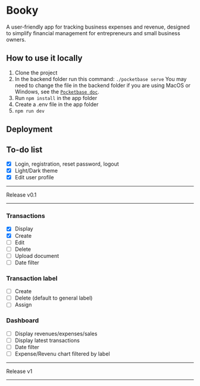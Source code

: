 # Booky
A user-friendly app for tracking business expenses and revenue, designed to simplify financial management for entrepreneurs and small business owners.

## How to use it locally
1. Clone the project 
2. In the backend folder run this command:
```./pocketbase serve``` You may need to change the file in the backend folder if you are using MacOS or Windows, see the [`Pocketbase doc`](https://pocketbase.io/docs/).
3. Run ```npm install``` in the app folder
4. Create a .env file in the app folder
5. ```npm run dev```

## Deployment

## To-do list
- [x] Login, registration, reset password, logout
- [x] Light/Dark theme
- [x] Edit user profile
***
Release v0.1
***
### Transactions
- [x] Display
- [x] Create
- [ ] Edit
- [ ] Delete
- [ ] Upload document
- [ ] Date filter
### Transaction label
- [ ] Create
- [ ] Delete (default to general label)
- [ ] Assign
### Dashboard
- [ ] Display revenues/expenses/sales
- [ ] Display latest transactions
- [ ] Date filter
- [ ] Expense/Revenu chart filtered by label
***
Release v1
***
